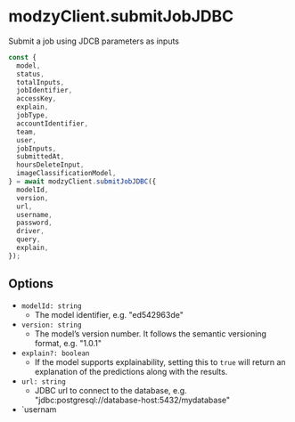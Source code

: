 # modzyClient.submitJobJDBC

Submit a job using JDCB parameters as inputs

```javascript
const {
  model,
  status,
  totalInputs,
  jobIdentifier,
  accessKey,
  explain,
  jobType,
  accountIdentifier,
  team,
  user,
  jobInputs,
  submittedAt,
  hoursDeleteInput,
  imageClassificationModel,
} = await modzyClient.submitJobJDBC({
  modelId,
  version,
  url,
  username,
  password,
  driver,
  query,
  explain,
});
```

## Options

- `modelId: string`
  - The model identifier, e.g. "ed542963de"
- `version: string`
  - The model’s version number. It follows the semantic versioning format, e.g. "1.0.1"
- `explain?: boolean`
  - If the model supports explainability, setting this to `true` will return an explanation of the predictions along with the results.
- `url: string`
  - JDBC url to connect to the database, e.g. "jdbc:postgresql://database-host:5432/mydatabase"
- `usernam